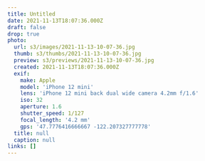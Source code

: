 ```yaml
---
title: Untitled
date: 2021-11-13T18:07:36.000Z
draft: false
drop: true
photo:
  url: s3/images/2021-11-13-10-07-36.jpg
  thumb: s3/thumbs/2021-11-13-10-07-36.jpg
  preview: s3/previews/2021-11-13-10-07-36.jpg
  created: 2021-11-13T18:07:36.000Z
  exif:
    make: Apple
    model: 'iPhone 12 mini'
    lens: 'iPhone 12 mini back dual wide camera 4.2mm f/1.6'
    iso: 32
    aperture: 1.6
    shutter_speed: 1/127
    focal_length: '4.2 mm'
    gps: '47.7776416666667 -122.207327777778'
  title: null
  caption: null
links: []
---
```

